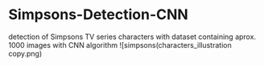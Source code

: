 # Simpsons-Detection-CNN
detection of Simpsons TV series characters with dataset containing aprox. 1000 images with CNN algorithm
   ![simpsons(characters_illustration copy.png)
